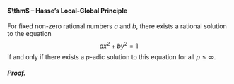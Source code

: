 #### $\thm$ – Hasse’s Local-Global Principle
For fixed non-zero rational numbers $a$ and $b$, there exists a rational solution to the equation 
$$ax^{2} + by^{2} = 1$$if and only if there exists a $p$-adic solution to this equation for all $p \leq \infty$.

##### *Proof.*